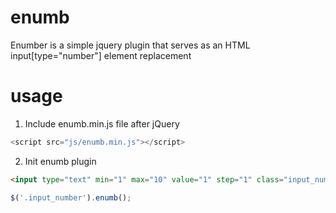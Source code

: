 # enumb
 Enumber is a simple jquery plugin that serves as an HTML input[type="number"] element replacement
 
 # usage
 1. Include enumb.min.js file after jQuery
```javascript
<script src="js/enumb.min.js"></script>
```
2. Init enumb plugin
```html
<input type="text" min="1" max="10" value="1" step="1" class="input_number" />
```
```javascript
$('.input_number').enumb();
```
 
